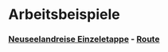 # Arbeitsbeispiele

### [Neuseelandreise Einzeletappe](https://webmapping.github.io/nz/index.html) - [Route](https://webmapping.github.io/nz/route.html)